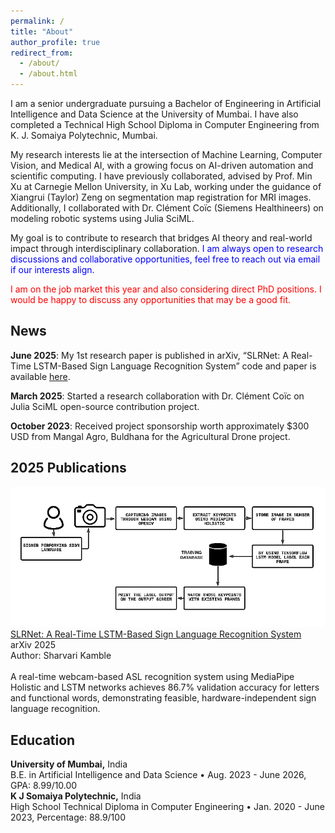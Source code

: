 ```yaml
---
permalink: /
title: "About"
author_profile: true
redirect_from: 
  - /about/
  - /about.html
---
```


I am a senior undergraduate pursuing a Bachelor of Engineering in Artificial Intelligence and Data Science at the University of Mumbai. I have also completed a Technical High School Diploma in Computer Engineering from K. J. Somaiya Polytechnic, Mumbai.

My research interests lie at the intersection of Machine Learning, Computer Vision, and Medical AI, with a growing focus on AI-driven automation and scientific computing. I have previously collaborated, advised by Prof. Min Xu at Carnegie Mellon University, in Xu Lab, working under the guidance of Xiangrui (Taylor) Zeng on segmentation map registration for MRI images. Additionally, I collaborated with Dr. Clément Coïc (Siemens Healthineers) on modeling robotic systems using Julia SciML.

My goal is to contribute to research that bridges AI theory and real-world impact through interdisciplinary collaboration. <span style="color:blue;">I am always open to research discussions and collaborative opportunities, feel free to reach out via email if our interests align.</span>

<span style="color:red;">I am on the job market this year and also considering direct PhD positions. I would be happy to discuss any opportunities that may be a good fit.</span>

News
------
**June 2025**: My 1st research paper is published in arXiv, “SLRNet: A Real-Time LSTM-Based Sign Language Recognition System” code and paper is available <span style="color:blue;"><a href="https://arxiv.org/abs/2506.11154" target="_blank">here</a></span>.

**March 2025**: Started a research collaboration with Dr. Clément Coïc on Julia SciML open-source contribution project.

**October 2023**: Received project sponsorship worth approximately $300 USD from Mangal Agro, Buldhana for the Agricultural Drone project. 

2025 Publications
------
![Editing a Markdown file for a talk](/images/methodology_flowchart.png)
<a href="https://arxiv.org/abs/2506.11154">SLRNet: A Real-Time LSTM-Based Sign Language Recognition System</a><br>
arXiv 2025<br>
Author: Sharvari Kamble<br>
<br>
A real-time webcam-based ASL recognition system using MediaPipe Holistic and LSTM networks achieves 86.7% validation accuracy for letters and functional words, demonstrating feasible, hardware-independent sign language recognition.


Education
------
**University of Mumbai,** India <br>
B.E. in Artificial Intelligence and Data Science • Aug. 2023 - June 2026, GPA: 8.99/10.00
<br>
**K J Somaiya Polytechnic,** India <br>
High School Technical Diploma in Computer Engineering • Jan. 2020 - June 2023, Percentage: 88.9/100



